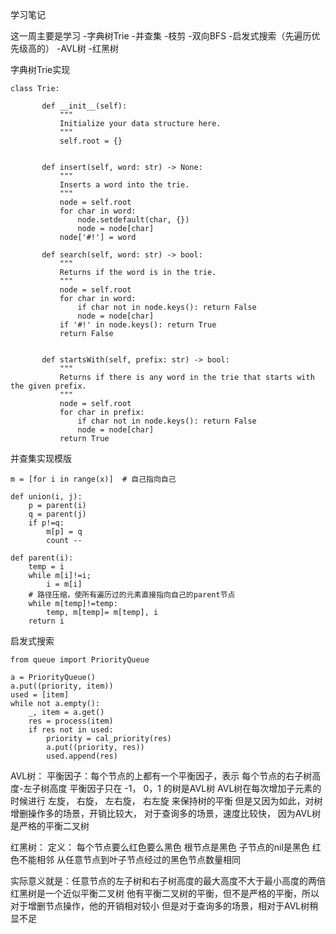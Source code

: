 学习笔记

这一周主要是学习 
-字典树Trie
-并查集
-枝剪
-双向BFS
-启发式搜索（先遍历优先级高的）
-AVL树
-红黑树

字典树Trie实现
```
class Trie:
   
       def __init__(self):
           """
           Initialize your data structure here.
           """
           self.root = {}
   
   
       def insert(self, word: str) -> None:
           """
           Inserts a word into the trie.
           """
           node = self.root
           for char in word:
               node.setdefault(char, {})
               node = node[char]
           node['#!'] = word
   
       def search(self, word: str) -> bool:
           """
           Returns if the word is in the trie.
           """
           node = self.root
           for char in word:
               if char not in node.keys(): return False
               node = node[char]
           if '#!' in node.keys(): return True
           return False
   
   
       def startsWith(self, prefix: str) -> bool:
           """
           Returns if there is any word in the trie that starts with the given prefix.
           """
           node = self.root
           for char in prefix:
               if char not in node.keys(): return False
               node = node[char]
           return True
```


并查集实现模版
```
m = [for i in range(x)]  # 自己指向自己

def union(i, j):
    p = parent(i)
    q = parent(j)
    if p!=q:
        m[p] = q
        count --

def parent(i):
    temp = i
    while m[i]!=i;
        i = m[i]
    # 路径压缩，使所有遍历过的元素直接指向自己的parent节点
    while m[temp]!=temp:
        temp, m[temp]= m[temp], i
    return i
```

启发式搜索
```
from queue import PriorityQueue

a = PriorityQueue()
a.put((priority, item))
used = [item]
while not a.empty():
    _, item = a.get()
    res = process(item)
    if res not in used:
        priority = cal_priority(res)
        a.put((priority, res))
        used.append(res)
```

AVL树：
平衡因子：每个节点的上都有一个平衡因子，表示 每个节点的右子树高度-左子树高度
平衡因子只在 -1， 0，1 的树是AVL树
AVL树在每次增加子元素的时候进行 
    左旋，
    右旋，
    左右旋， 
    右左旋  来保持树的平衡
但是又因为如此，对树增删操作多的场景，开销比较大， 
对于查询多的场景，速度比较快， 因为AVL树是严格的平衡二叉树


红黑树：
定义：
    每个节点要么红色要么黑色
    根节点是黑色
    子节点的nil是黑色
    红色不能相邻
    从任意节点到叶子节点经过的黑色节点数量相同
    
实际意义就是：任意节点的左子树和右子树高度的最大高度不大于最小高度的两倍
红黑树是一个近似平衡二叉树
他有平衡二叉树的平衡，但不是严格的平衡，所以对于增删节点操作，他的开销相对较小
但是对于查询多的场景，相对于AVL树稍显不足